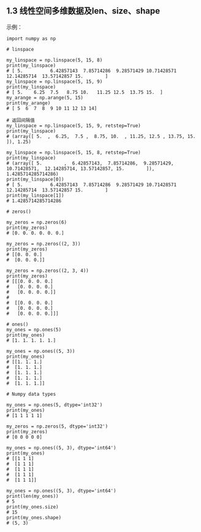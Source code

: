 ## 1.3 线性空间多维数据及len、size、shape

示例：

	import numpy as np
	
	# linspace
	
	my_linspace = np.linspace(5, 15, 8)
	print(my_linspace)
	# [ 5.          6.42857143  7.85714286  9.28571429 10.71428571 12.14285714  13.57142857 15.        ]
	my_linspace = np.linspace(5, 15, 9)
	print(my_linspace)
	# [ 5.    6.25  7.5   8.75 10.   11.25 12.5  13.75 15.  ]
	my_arange = np.arange(5, 15)
	print(my_arange)
	# [ 5  6  7  8  9 10 11 12 13 14]
	
	# 返回间隔值
	my_linspace = np.linspace(5, 15, 9, retstep=True)
	print(my_linspace)
	# (array([ 5.  ,  6.25,  7.5 ,  8.75, 10.  , 11.25, 12.5 , 13.75, 15.  ]), 1.25)
	
	my_linspace = np.linspace(5, 15, 8, retstep=True)
	print(my_linspace)
	# (array([ 5.        ,  6.42857143,  7.85714286,  9.28571429, 10.71428571,  12.14285714, 13.57142857, 15.        ]), 1.4285714285714286)
	print(my_linspace[0])
	# [ 5.          6.42857143  7.85714286  9.28571429 10.71428571 12.14285714  13.57142857 15.        ]
	print(my_linspace[1])
	# 1.4285714285714286
	
	# zeros()
	
	my_zeros = np.zeros(6)
	print(my_zeros)
	# [0. 0. 0. 0. 0. 0.]
	
	my_zeros = np.zeros((2, 3))
	print(my_zeros)
	# [[0. 0. 0.]
	#  [0. 0. 0.]]
	
	my_zeros = np.zeros((2, 3, 4))
	print(my_zeros)
	# [[[0. 0. 0. 0.]
	#   [0. 0. 0. 0.]
	#   [0. 0. 0. 0.]]
	#
	#  [[0. 0. 0. 0.]
	#   [0. 0. 0. 0.]
	#   [0. 0. 0. 0.]]]
	
	# ones()
	my_ones = np.ones(5)
	print(my_ones)
	# [1. 1. 1. 1. 1.]
	
	my_ones = np.ones((5, 3))
	print(my_ones)
	# [[1. 1. 1.]
	#  [1. 1. 1.]
	#  [1. 1. 1.]
	#  [1. 1. 1.]
	#  [1. 1. 1.]]
	
	# Numpy data types
	
	my_ones = np.ones(5, dtype='int32')
	print(my_ones)
	# [1 1 1 1 1]
	
	my_zeros = np.zeros(5, dtype='int32')
	print(my_zeros)
	# [0 0 0 0 0]
	
	my_ones = np.ones((5, 3), dtype='int64')
	print(my_ones)
	# [[1 1 1]
	#  [1 1 1]
	#  [1 1 1]
	#  [1 1 1]
	#  [1 1 1]]
	
	my_ones = np.ones((5, 3), dtype='int64')
	print(len(my_ones))
	# 5
	print(my_ones.size)
	# 15
	print(my_ones.shape)
	# (5, 3)

